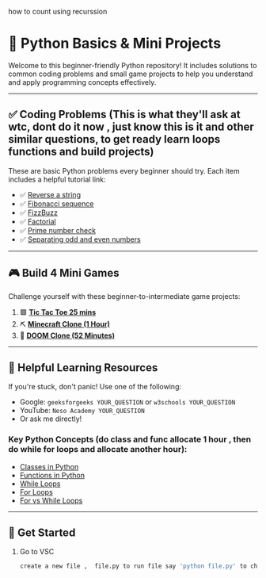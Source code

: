 how to count using recurssion

# 🐍 Python Basics & Mini Projects 

Welcome to this beginner-friendly Python repository! It includes solutions to common coding problems and small game projects to help you understand and apply programming concepts effectively.

---

## ✅ Coding Problems (This is what they'll ask at wtc, dont do it now , just know this is it and other similar questions, to get ready learn loops functions and build projects)

These are basic Python problems every beginner should try. Each item includes a helpful tutorial link:

- ✅ [Reverse a string](https://www.youtube.com/watch?v=fkZBAhQ_jaY&pp=ygUXcHl0aG9uIFJldmVyc2UgYSBzdHJpbmc%3D)
- ✅ [Fibonacci sequence](https://www.youtube.com/watch?v=6VCJhq6FsaY&list=PLBlnK6fEyqRiueC_HzwFallNO76hfXBB7&index=106&pp=iAQB0gcJCYQJAYcqIYzv)
- ✅ [FizzBuzz](https://www.youtube.com/watch?v=whbXCE7UPjY)
- ✅ [Factorial](https://www.youtube.com/watch?v=tDTQ1h40SwE)
- ✅ [Prime number check](https://www.youtube.com/watch?v=xqGOOCVggiU&list=PLBlnK6fEyqRiueC_HzwFallNO76hfXBB7&index=107&pp=iAQB)
- ✅ [Separating odd and even numbers](https://www.youtube.com/watch?v=KDMMlPoqONE&list=PLBlnK6fEyqRiueC_HzwFallNO76hfXBB7&index=98&pp=iAQB)

---

## 🎮 Build 4 Mini Games

Challenge yourself with these beginner-to-intermediate game projects:

1. 🟩 **[Tic Tac Toe 25 mins](https://www.youtube.com/watch?v=dK6gJw4-NCo)**  
2. ⛏️ **[Minecraft Clone (1 Hour)](https://www.youtube.com/watch?v=Ab8TOSFfNp4&list=PLi77irUVkDatlbulEY4Kz8O107HO8RGH8&index=2)**  
3. 🔫 **[DOOM Clone (52 Minutes)](https://www.youtube.com/watch?v=ECqUrT7IdqQ&list=PLi77irUVkDatlbulEY4Kz8O107HO8RGH8)**  

---

## 🧠 Helpful Learning Resources

If you're stuck, don't panic! Use one of the following:
- Google: `geeksforgeeks YOUR_QUESTION` or `w3schools YOUR_QUESTION`
- YouTube: `Neso Academy YOUR_QUESTION`
- Or ask me directly!

### Key Python Concepts (do class and func allocate 1 hour , then do while for loops and allocate another hour):
- [Classes in Python](https://www.youtube.com/watch?v=ZDa-Z5JzLYM&t=98s)
- [Functions in Python](https://www.youtube.com/watch?v=kGcUtckifXc)
- [While Loops](https://www.youtube.com/watch?v=S_1QiK_RF2o&pp=ygUabmVzbyBhY2FkZW15IHB5dGhvbiAgbG9vcHM%3D)
- [For Loops](https://www.youtube.com/watch?v=YhDI2btcWeU&pp=ygUabmVzbyBhY2FkZW15IHB5dGhvbiAgbG9vcHM%3D)
- [For vs While Loops](https://www.youtube.com/watch?v=UP2Bk1a2Dgg)

---

## 🚀 Get Started

1. Go to VSC  
   ```bash
   create a new file ,  file.py to run file say 'python file.py' to check your python version 'python --version'
   ```




<!--
# 🚀 Python Bootcamp Quickstart Guide

This is a curated collection of Python resources designed to help you **learn fast**, **practice smart**, and **prepare for coding exercises**, such as those asked at WTC or similar bootcamps.

---

## 📚 One Playlist to Learn It All
A comprehensive, full-course playlist to get you started:
- ▶️ [Complete Python Course – CodeWithHarry](https://www.youtube.com/watch?v=4EaYeZyzIB0&list=PLBlnK6fEyqRiueC_HzwFallNO76hfXBB7)

---

## 🧱 Short & Structured Learning

### 🔤 Syntax & Basics
- [Python Syntax (Part 1)](https://www.youtube.com/watch?v=rLyYb7BFgQI)
- [Python Syntax (Part 2)](https://www.youtube.com/watch?v=VchuKL44s6E&t=94s)

### 🧩 Core Concepts
- [Classes in Python](https://www.youtube.com/watch?v=ZDa-Z5JzLYM&t=98s)
- [Functions in Python](https://www.youtube.com/watch?v=kGcUtckifXc)
- [While Loops](https://www.youtube.com/watch?v=S_1QiK_RF2o&pp=ygUabmVzbyBhY2FkZW15IHB5dGhvbiAgbG9vcHM%3D)
- [for loops](https://www.youtube.com/watch?v=YhDI2btcWeU&pp=ygUabmVzbyBhY2FkZW15IHB5dGhvbiAgbG9vcHM%3D)
- [for vs while loops](https://www.youtube.com/watch?v=UP2Bk1a2Dgg)

---

## 🛠️ Projects to Build Skills

These start with a short Python refresher to get you warmed up, followed by hands-on projects:

- [Mini Project + Python Crash](https://www.youtube.com/watch?v=mMzwOZQJIcE&t=538s)
- [Project-Based Python Practice](https://www.youtube.com/watch?v=N_W4EYtsa10)
- [Build Real-World Python Apps](https://www.youtube.com/watch?v=pDXdlXlaCco)

---

## 🧪 Common Coding Exercises (Bootcamp/Interview Prep)

Be ready to solve these foundational problems—they’re often used in technical bootcamps like WTC:

- ✅ Reverse a string  
- ✅ [Fibonacci sequence](https://www.youtube.com/watch?v=6VCJhq6FsaY&list=PLBlnK6fEyqRiueC_HzwFallNO76hfXBB7&index=106&pp=iAQB0gcJCYQJAYcqIYzv)
- ✅ [FizzBuzz](https://www.youtube.com/watch?v=whbXCE7UPjY)
- ✅ [Factorial](https://www.youtube.com/watch?v=tDTQ1h40SwE)
- ✅ [Prime number check](https://www.youtube.com/watch?v=xqGOOCVggiU&list=PLBlnK6fEyqRiueC_HzwFallNO76hfXBB7&index=107&pp=iAQB)
- ✅ [Seperating odd and even numbers](https://www.youtube.com/watch?v=KDMMlPoqONE&list=PLBlnK6fEyqRiueC_HzwFallNO76hfXBB7&index=98&pp=iAQB)

<!--one playlist for everything - https://www.youtube.com/watch?v=4EaYeZyzIB0&list=PLBlnK6fEyqRiueC_HzwFallNO76hfXBB7

short stuctured - 

synthax - https://www.youtube.com/watch?v=rLyYb7BFgQI&pp=ygUOcHl0aG9uIGNsYXNzZXM%3D
synthax - https://www.youtube.com/watch?v=VchuKL44s6E&t=94s&pp=ygUOcHl0aG9uIHN5bnRoYXg%3D
classes - https://www.youtube.com/watch?v=ZDa-Z5JzLYM&t=98s
functions - https://www.youtube.com/watch?v=kGcUtckifXc

Projects (starts with short python course to help you practice before you start building)
https://www.youtube.com/watch?v=mMzwOZQJIcE&t=538s
https://www.youtube.com/watch?v=N_W4EYtsa10
https://www.youtube.com/watch?v=pDXdlXlaCco

Exercises that will be asked from you @wtc
Reverse a string
fibonacci
fizzbuzz
Factorial
Prime number check
-->
